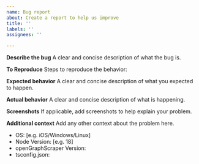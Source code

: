 ```yaml
---
name: Bug report
about: Create a report to help us improve
title: ''
labels: ''
assignees: ''

---
```


**Describe the bug**
A clear and concise description of what the bug is.

**To Reproduce**
Steps to reproduce the behavior:

**Expected behavior**
A clear and concise description of what you expected to happen.

**Actual behavior**
A clear and concise description of what is happening.

**Screenshots**
If applicable, add screenshots to help explain your problem.

**Additional context**
Add any other context about the problem here.

 - OS: [e.g. iOS/Windows/Linux]
 - Node Version: [e.g. 18]
 - openGraphScraper Version:
 - tsconfig.json:
